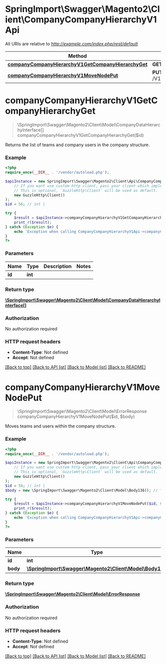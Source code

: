 # SpringImport\Swagger\Magento2\Client\CompanyCompanyHierarchyV1Api

All URIs are relative to *http://example.com/index.php/rest/default*

Method | HTTP request | Description
------------- | ------------- | -------------
[**companyCompanyHierarchyV1GetCompanyHierarchyGet**](CompanyCompanyHierarchyV1Api.md#companyCompanyHierarchyV1GetCompanyHierarchyGet) | **GET** /V1/hierarchy/{id} | 
[**companyCompanyHierarchyV1MoveNodePut**](CompanyCompanyHierarchyV1Api.md#companyCompanyHierarchyV1MoveNodePut) | **PUT** /V1/hierarchy/move/{id} | 


# **companyCompanyHierarchyV1GetCompanyHierarchyGet**
> \SpringImport\Swagger\Magento2\Client\Model\CompanyDataHierarchyInterface[] companyCompanyHierarchyV1GetCompanyHierarchyGet($id)



Returns the list of teams and company users in the company structure.

### Example
```php
<?php
require_once(__DIR__ . '/vendor/autoload.php');

$apiInstance = new SpringImport\Swagger\Magento2\Client\Api\CompanyCompanyHierarchyV1Api(
    // If you want use custom http client, pass your client which implements `GuzzleHttp\ClientInterface`.
    // This is optional, `GuzzleHttp\Client` will be used as default.
    new GuzzleHttp\Client()
);
$id = 56; // int | 

try {
    $result = $apiInstance->companyCompanyHierarchyV1GetCompanyHierarchyGet($id);
    print_r($result);
} catch (Exception $e) {
    echo 'Exception when calling CompanyCompanyHierarchyV1Api->companyCompanyHierarchyV1GetCompanyHierarchyGet: ', $e->getMessage(), PHP_EOL;
}
?>
```

### Parameters

Name | Type | Description  | Notes
------------- | ------------- | ------------- | -------------
 **id** | **int**|  |

### Return type

[**\SpringImport\Swagger\Magento2\Client\Model\CompanyDataHierarchyInterface[]**](../Model/CompanyDataHierarchyInterface.md)

### Authorization

No authorization required

### HTTP request headers

 - **Content-Type**: Not defined
 - **Accept**: Not defined

[[Back to top]](#) [[Back to API list]](../../README.md#documentation-for-api-endpoints) [[Back to Model list]](../../README.md#documentation-for-models) [[Back to README]](../../README.md)

# **companyCompanyHierarchyV1MoveNodePut**
> \SpringImport\Swagger\Magento2\Client\Model\ErrorResponse companyCompanyHierarchyV1MoveNodePut($id, $body)



Moves teams and users within the company structure.

### Example
```php
<?php
require_once(__DIR__ . '/vendor/autoload.php');

$apiInstance = new SpringImport\Swagger\Magento2\Client\Api\CompanyCompanyHierarchyV1Api(
    // If you want use custom http client, pass your client which implements `GuzzleHttp\ClientInterface`.
    // This is optional, `GuzzleHttp\Client` will be used as default.
    new GuzzleHttp\Client()
);
$id = 56; // int | 
$body = new \SpringImport\Swagger\Magento2\Client\Model\Body136(); // \SpringImport\Swagger\Magento2\Client\Model\Body136 | 

try {
    $result = $apiInstance->companyCompanyHierarchyV1MoveNodePut($id, $body);
    print_r($result);
} catch (Exception $e) {
    echo 'Exception when calling CompanyCompanyHierarchyV1Api->companyCompanyHierarchyV1MoveNodePut: ', $e->getMessage(), PHP_EOL;
}
?>
```

### Parameters

Name | Type | Description  | Notes
------------- | ------------- | ------------- | -------------
 **id** | **int**|  |
 **body** | [**\SpringImport\Swagger\Magento2\Client\Model\Body136**](../Model/Body136.md)|  | [optional]

### Return type

[**\SpringImport\Swagger\Magento2\Client\Model\ErrorResponse**](../Model/ErrorResponse.md)

### Authorization

No authorization required

### HTTP request headers

 - **Content-Type**: Not defined
 - **Accept**: Not defined

[[Back to top]](#) [[Back to API list]](../../README.md#documentation-for-api-endpoints) [[Back to Model list]](../../README.md#documentation-for-models) [[Back to README]](../../README.md)

